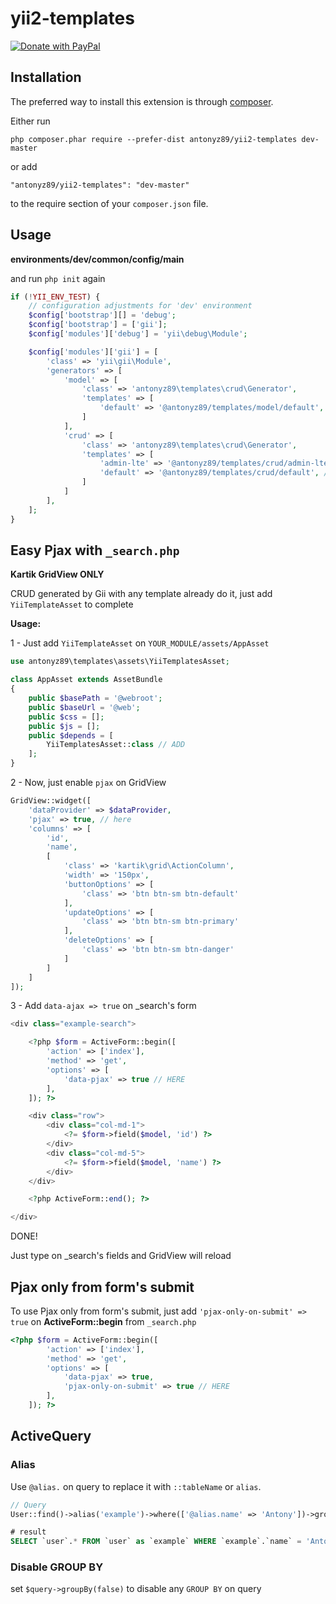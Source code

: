 yii2-templates
============

<a href="https://www.paypal.com/cgi-bin/webscr?cmd=_s-xclick&hosted_button_id=YATHVT293SXDL&source=url">
  <img src="https://www.paypalobjects.com/en_US/i/btn/btn_donate_LG.gif" alt="Donate with PayPal" />
</a>

Installation
------------

The preferred way to install this extension is through [composer](http://getcomposer.org/download/).

Either run

```
php composer.phar require --prefer-dist antonyz89/yii2-templates dev-master
```

or add

```
"antonyz89/yii2-templates": "dev-master"
```

to the require section of your `composer.json` file.

Usage
-----
**environments/dev/common/config/main**

and run ``php init`` again
```php
if (!YII_ENV_TEST) {
    // configuration adjustments for 'dev' environment
    $config['bootstrap'][] = 'debug';
    $config['bootstrap'] = ['gii'];
    $config['modules']['debug'] = 'yii\debug\Module';

    $config['modules']['gii'] = [
        'class' => 'yii\gii\Module',
        'generators' => [
            'model' => [
                'class' => 'antonyz89\templates\crud\Generator',
                'templates' => [
                    'default' => '@antonyz89/templates/model/default', // add default template
                ]
            ],
            'crud' => [
                'class' => 'antonyz89\templates\crud\Generator',
                'templates' => [
                    'admin-lte' => '@antonyz89/templates/crud/admin-lte', // add admin-lte template
                    'default' => '@antonyz89/templates/crud/default', // add default template
                ]
            ]
        ],
    ];
}
```

Easy Pjax with `_search.php`
------

**Kartik GridView ONLY**

CRUD generated by Gii with any template already do it, just add `YiiTemplateAsset` to complete

**Usage:**

1 - Just add `YiiTemplateAsset` on `YOUR_MODULE/assets/AppAsset`

```php
use antonyz89\templates\assets\YiiTemplatesAsset;

class AppAsset extends AssetBundle
{
    public $basePath = '@webroot';
    public $baseUrl = '@web';
    public $css = [];
    public $js = [];
    public $depends = [
        YiiTemplatesAsset::class // ADD
    ];
}
```

2 - Now, just enable `pjax` on GridView

```php
GridView::widget([
    'dataProvider' => $dataProvider,
    'pjax' => true, // here
    'columns' => [
        'id',
        'name',
        [
            'class' => 'kartik\grid\ActionColumn',
            'width' => '150px',
            'buttonOptions' => [
                'class' => 'btn btn-sm btn-default'
            ],
            'updateOptions' => [
                'class' => 'btn btn-sm btn-primary'
            ],
            'deleteOptions' => [
                'class' => 'btn btn-sm btn-danger'
            ]
        ]
    ]
]);
```

3 - Add `data-ajax => true` on _search's form

```php
<div class="example-search">

    <?php $form = ActiveForm::begin([
        'action' => ['index'],
        'method' => 'get',
        'options' => [
            'data-pjax' => true // HERE
        ],
    ]); ?>

    <div class="row">
        <div class="col-md-1">
            <?= $form->field($model, 'id') ?>
        </div>
        <div class="col-md-5">
            <?= $form->field($model, 'name') ?>
        </div>
    </div>

    <?php ActiveForm::end(); ?>

</div>
```
DONE!

Just type on _search's fields and GridView will reload

## Pjax only from form's submit

To use Pjax only from form's submit, just add `'pjax-only-on-submit' => true` on **ActiveForm::begin** from  `_search.php`

```php
<?php $form = ActiveForm::begin([
        'action' => ['index'],
        'method' => 'get',
        'options' => [
            'data-pjax' => true,
            'pjax-only-on-submit' => true // HERE
        ],
    ]); ?>

```

## ActiveQuery

### Alias

Use `@alias.` on query to replace it with `::tableName` or `alias`.

```php
// Query
User::find()->alias('example')->where(['@alias.name' => 'Antony'])->groupBy('@alias.age');
```
```SQL
# result
SELECT `user`.* FROM `user` as `example` WHERE `example`.`name` = 'Antony' GROUP BY `example`.`age`
```

### Disable GROUP BY

set `$query->groupBy(false)` to disable any `GROUP BY` on query
